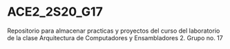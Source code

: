 # ACE2_2S20_G17
Repositorio para almacenar practicas y proyectos del curso del laboratorio de la clase Arquitectura de Computadores y Ensambladores 2.
Grupo no. 17
